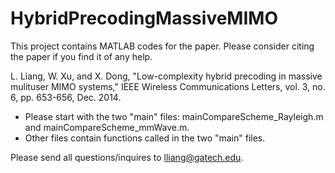 # HybridPrecodingMassiveMIMO
This project contains MATLAB codes for the paper. Please consider citing the paper if you find it of any help.   

L. Liang, W. Xu, and X. Dong, "Low-complexity hybrid precoding in massive mulituser MIMO systems," IEEE Wireless Communications Letters, vol. 3, no. 6, pp. 653-656, Dec. 2014. 

- Please start with the two "main" files: mainCompareScheme_Rayleigh.m and mainCompareScheme_mmWave.m.
- Other files contain functions called in the two "main" files. 

Please send all questions/inquires to lliang@gatech.edu. 
